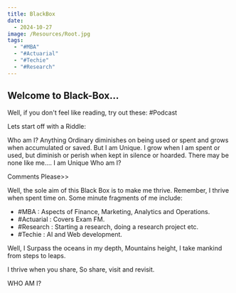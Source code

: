 ```yaml
---
title: BlackBox
date:
  - 2024-10-27
image: /Resources/Root.jpg
tags:
  - "#MBA"
  - "#Actuarial"
  - "#Techie"
  - "#Research"
---
```


## Welcome to Black-Box...

Well, if you don't feel like reading, try out these: #Podcast
  
Lets start off with a Riddle:

Who am I?
Anything Ordinary diminishes on being used or spent and grows when accumulated or saved. But I am Unique. I grow when I am spent or used, but diminish or perish when kept in silence or hoarded.
There may be none like me.... I am Unique Who am I?

Comments Please>>

Well, the sole aim of this Black Box is to make me thrive. Remember, I thrive when spent time on. Some minute fragments of me include:

- #MBA : Aspects of Finance, Marketing, Analytics and Operations.
- #Actuarial : Covers Exam FM.
- #Research : Starting a research, doing a research project etc.
- #Techie : AI and Web development.

Well, I Surpass the oceans in my depth, Mountains height, I take mankind from steps to leaps.

I thrive when you share, So share, visit and revisit.

WHO AM I?
